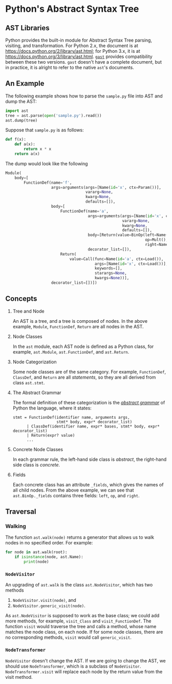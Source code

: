 # Python's Abstract Syntax Tree

## AST Libraries

Python provides the built-in module for Abstract Syntax Tree parsing, visiting, and transformation.  For Python 2.x, the document is at https://docs.python.org/2/library/ast.html; for Python 3.x, it is at https://docs.python.org/3/library/ast.html.  [`gast`](https://github.com/serge-sans-paille/gast) provides compatibility between these two versions. `gast` doesn't have a complete document, but in practice, it is alright to refer to the native `ast`'s documents.

## An Example

The following example shows how to parse the `sample.py` file into AST and dump the AST:

```python
import ast
tree = ast.parse(open('sample.py').read())
ast.dump(tree)
```

Suppose that `sample.py` is as follows:

```python
def f(x):
    def a(x):
        return x * x
    return a(x)
```

The dump would look like the following

```python
Module(
    body=[
        FunctionDef(name='f',
                    args=arguments(args=[Name(id='x', ctx=Param())],
                                   vararg=None,
                                   kwarg=None,
                                   defaults=[]),
                    body=[
                        FunctionDef(name='a',
                                    args=arguments(args=[Name(id='x', ctx=Param())],
                                                   vararg=None,
                                                   kwarg=None,
                                                   defaults=[]),
                                    body=[Return(value=BinOp(left=Name(id='x', ctx=Load()),
                                                             op=Mult(),
                                                             right=Name(id='x', ctx=Load())))],
                                    decorator_list=[]),
                        Return(
                            value=Call(func=Name(id='a', ctx=Load()),
                                       args=[Name(id='x', ctx=Load())],
                                       keywords=[],
                                       starargs=None,
                                       kwargs=None))],
                    decorator_list=[])])
```

## Concepts

1. Tree and Node

   An AST is a tree, and a tree is composed of nodes.  In the above example, `Module`, `FunctionDef`, `Return` are all nodes in the AST.

1. Node Classes

   In the `ast` module, each AST node is defined as a Python class, for example, `ast.Module`, `ast.FunctionDef`, and `ast.Return`.

1. Node Categorization

   Some node classes are of the same category.  For example, `FunctionDef`, `ClassDef`, and `Return` are all *statements*, so they are all derived from class `ast.stmt`.

1. The Abstract Grammar

   The formal definition of these categorization is the [*abstract grammar*](https://docs.python.org/2/library/ast.html#abstract-grammar) of Python the language, where it states:

   ```
   stmt = FunctionDef(identifier name, arguments args,
                      stmt* body, expr* decorator_list)
         | ClassDef(identifier name, expr* bases, stmt* body, expr* decorator_list)
         | Return(expr? value)
         ...
   ```

1. Concrete Node Classes

   In each grammar rule, the left-hand side class is *abstract*, the right-hand side class is *concrete*.

1. Fields

   Each concrete class has an attribute `_fields`, which gives the names of all child nodes.  From the above example, we can see that `ast.BinOp._fields` contains three fields: `left`, `op`, and `right`.


## Traversal

### Walking

The function `ast.walk(node)` returns a generator that allows us to walk nodes in no specified order.  For example:

```python
for node in ast.walk(root):
    if isinstance(node, ast.Name):
        print(node)
```


### `NodeVisitor`

An upgrading of `ast.walk` is the class `ast.NodeVisitor`, which has two methods

1. `NodeVisitor.visit(node)`, and
1. `NodeVisitor.generic_visit(node)`.

As `ast.NodeVisitor` is supposed to work as the base class; we could add more methods, for example, `visit_Class` and `visit_FunctionDef`.  The function `visit` would traverse the tree and calls a method, whose name matches the node class, on each node.  If for some node classes, there are no corresponding methods, `visit` would call `generic_visit`.

### `NodeTransformer`

`NodeVisitor` doesn't change the AST.  If we are going to change the AST, we should use `NodeTransformer`, which is a subclass of `NodeVisitor`.  `NodeTransformer.visit` will replace each node by the return value from the visit method.
